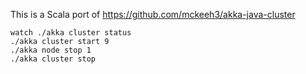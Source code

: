 This is a Scala port of https://github.com/mckeeh3/akka-java-cluster

```shell script
watch ./akka cluster status   
./akka cluster start 9
./akka node stop 1
./akka cluster stop
```
